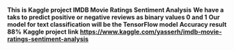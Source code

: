 **This is Kaggle project IMDB Movie Ratings Sentiment Analysis**
**We have a taks to predict positive or negative reviews as binary values 0 and 1** 
**Our model for text classification will be the TensorFlow model** 
**Accuracy result 88%**
**Kaggle project link https://www.kaggle.com/yasserh/imdb-movie-ratings-sentiment-analysis**
